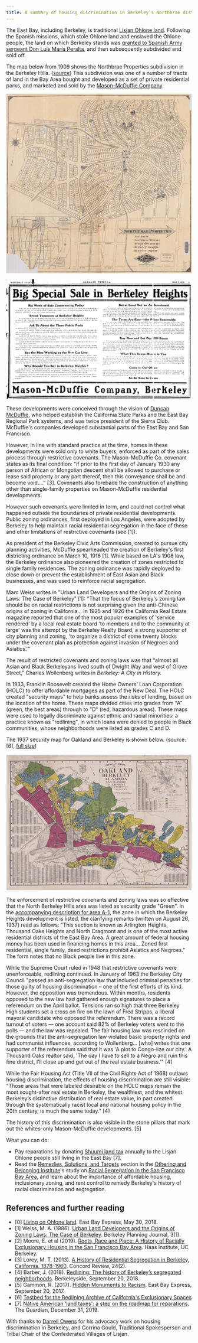 ```yaml
---
title: A summary of housing discrimination in Berkeley's Northbrae district
---
```


The East Bay, including Berkeley, is traditional
[Lisjan Ohlone land](https://sogoreate-landtrust.com/shuumi-land-tax/#). Following
the Spanish missions, which stole Ohlone land and enslaved the Ohlone people, the land on
which Berkeley stands was
[granted to Spanish Army sergeant Don Luís María Peralta](https://en.wikipedia.org/wiki/Rancho_San_Antonio_(Peralta)),
and then subsequently subdivided and sold off.

The map below from 1909 shows the Northbrae Properties subdivision in
the Berkeley
Hills. ([source](https://digicoll.lib.berkeley.edu/record/58662))
This subdivision was one of a number of tracts of land in the Bay Area bought and developed as a set
of private residential parks, and marketed and sold by the
[Mason-McDuffie Company](https://oac.cdlib.org/findaid/ark:/13030/tf800006jp/admin/#bioghist-1.3.4).

![Northbrae Properties 1909](images/northbrae_properties_1909_thumb.jpeg)

![Berkeley Heights advertisement](images/berkeley_heights.png)

These developments were conceived through the vision of
[Duncan McDuffie](https://en.wikipedia.org/wiki/Duncan_McDuffie), who
helped establish the California State Parks and the East Bay Regional
Park systems, and was twice president of the Sierra Club. McDuffie's
companies developed substantial parts of the East Bay and San
Francisco.

However, in line with standard practice at the time, homes in these
developments were sold only to white buyers, enforced as part of the
sales process through restrictive covenants. The Mason-McDuffie Co. covenant states as
its final condition: "if prior to the first day of January 1930 any
person of African or Mongolian descent shall be allowed to purchase or
lease said property or any part thereof, then this conveyance shall be
and become void...." [3]. Covenants also forebade the construction of
anything other than single-family properties on Mason-McDuffie
residential developments.

However such covenants were limited in term, and could not control
what happened outside the boundaries of private residential
developments. Public zoning ordinances, first deployed in Los Angeles,
were adopted by Berkeley to help maintain racial residential
segregation in the face of these and other limitations of restrictive
covenants (see [1]).

As president of the Berkeley Civic Arts Commission, created to pursue
city planning activities, McDuffie spearheaded the creation of
Berkeley's first districting ordinance on March 10, 1916 [1]. While
based on LA's 1908 law, the Berkeley ordinance also pioneered the
creation of zones restricted to single family residences. The zoning
ordinance was rapidly deployed to close down or prevent the
establishment of East Asian and Black businesses, and was used to
reinforce racial segregation.

Marc Weiss writes in "Urban Land Developers and the Origins of Zoning
Laws: The Case of Berkeley" [1]: "That the focus of Berkeley's zoning
law should be on racial restrictions is not
surprising given the anti-Chinese origins of zoning in
California... In 1925 and 1926 the California Real Estate magazine 
reported that one of the most popular examples of 'service rendered'
by a local real estate board 'to members and to the community at
large' was the attempt by the Berkeley Realty Board, a strong
supporter of city planning and zoning, 'to organize a district of some
twenty blocks under the covenant plan as protection against invasion
of Negroes and Asiatics.'"

The result of restricted covenants and zoning laws was that “almost
all Asian and Black Berkeleyans lived south of Dwight Way and west of
Grove Street,” Charles Wollenberg writes in _Berkeley: A City in
History._

In 1933, Franklin Roosevelt created the Home Owners’ Loan Corporation
(HOLC) to offer affordable mortgages as part of the New Deal. The HOLC
created "security maps" to help banks assess the risks of lending,
based on the location of the home. These maps divided cities into
grades from "A" (green, the best areas) through to "D" (red, hazardous
areas). These maps were used to legally discriminate against ethnic
and racial minorities: a practice known as "redlining", in which loans
were denied to people in Black communities, whose neighborhoods were
listed as grades C and D.

The 1937 security map for Oakland and Berkeley is shown
below. (source: [6], [full size](images/oakland-berkeley-redline.jpg))

![Security map for Oakland and Berkeley](images/oakland-berkeley-redline-thumb.jpeg)

The enforcement of restrictive covenants and zoning laws was so effective that the
North Berkeley Hills area was listed as security grade "Green". In the
[accompanying description for area A-1](images/berkeley-a1.pdf), the zone in which the Berkeley
Heights development is listed, the clarifying remarks (written on
August 26, 1937) read as follows:
"This section is known as Arlington Heights, Thousand Oaks Heights and
North Cragmont and is one of the most active residential districts of
the East Bay Area. A great amount of federal housing money has been
used in financing homes in this area... Zoned first residential,
single family, deed restrictions prohibit Asiatics and Negroes." The
form notes that no Black people live in this zone.

While the Supreme Court ruled in 1948 that restrictive covenants were
unenforceable, redlining continued. In January of 1963 the Berkeley
City Council "passed an anti-segregation law that included criminal
penalties for those guilty of housing discrimination – one of the
first efforts of its kind. However, the opposition was
tremendous. Within months, residents opposed to the new law had
gathered enough signatures to place a referendum on the April
ballot. Tensions ran so high that three Berkeley High students set a
cross on fire on the lawn of Fred Stripps, a liberal mayoral candidate
who opposed the referendum. There was a record turnout of voters — one
account said 82% of Berkeley voters went to the polls  — and the law
was repealed. The fair housing law was rescinded on the grounds that
the anti-segregation law violated basic property rights and had
communist influences, according to Wollenberg... [who] writes
that one supporter of the referendum said that it was 'A plot to
Congo-lize our city.' A Thousand Oaks realtor said, 'The day I have to
sell to a Negro and ruin this fine district, I’ll close up and get out
of the real estate business.'" [4] 

While the Fair Housing Act (Title VII of the Civil Rights Act of 1968)
outlaws housing discrimination, the effects of housing discrimination
are still visible: "Those areas that were labeled desirable on
the HOLC maps remain the most sought-after real estate in Berkeley,
the wealthiest, and the whitest. Berkeley’s distinctive distribution
of real estate value, in part created through the systematically
racist local and national housing policy in the 20th century, is much
the same today." [4]

The history of this discrimination is also visible in the stone pillars
that mark out the whites-only Mason-McDuffie developments. [5]

What you can do:

- Pay reparations by donating
  [Shuumi land tax](https://sogoreate-landtrust.org/) annually to the
  Lisjan Ohlone people still living in the East Bay [7].
- Read the
  [Remedies, Solutions, and Targets](https://belonging.berkeley.edu/racial-segregation-san-francisco-bay-area-part-5)
  section in the
  [Othering and Belonging Institute](https://belonging.berkeley.edu/)'s
  study on
  [Racial Segregation in the San Francisco Bay Area](https://belonging.berkeley.edu/segregationinthebay),
  and learn about the importance of affordable housing, inclusionary
  zoning, and rent control to remedy Berkeley's history of racial
  discrimination and segregation.

## References and further reading

- [0]
  [Living on Ohlone land](https://m.eastbayexpress.com/oakland/living-on-ohlone-land/Content?oid=16512595&showFullText=true). East
  Bay Express, May 30, 2018.
- [1] Weiss, M. A. (1986).
[Urban Land Developers and the Origins of Zoning Laws: The Case of Berkeley](https://escholarship.org/uc/item/26b8d8zh).
Berkeley Planning Journal, 3(1).
- [2] Moore, E. et al
  (2019). [Roots, Race and Place: A History of Racially Exclusionary Housing in the San Francisco Bay Area](https://belonging.berkeley.edu/rootsraceplace).
  Haas Institute, UC Berkeley.
- [3] Lorey,
  M. T. (2013). [A History of Residential Segregation in Berkeley, California, 1878-1960](http://www.schoolinfosystem.org/pdf/2014/06/04SegregationinCA24-2.pdf).
  Concord Review, 24(2).
- [4] Barber,
  J. (2018). [Redlining: The history of Berkeley’s segregated neighborhoods](https://www.berkeleyside.com/2018/09/20/redlining-the-history-of-berkeleys-segregated-neighborhoods).
  Berkeleyside, September 20, 2018.
- [5] Gammon,
  R. (2017). [Hidden Monuments to Racism](https://www.eastbayexpress.com/oakland/hidden-monuments-to-racism/Content?oid=9251259). East
  Bay Express, September 20, 2017.
- [6] [Testbed for the Redlining Archive of California's Exclusionary Spaces](http://salt.umd.edu/T-RACES/)
- [7]
  [Native American 'land taxes': a step on the roadmap for reparations](https://www.theguardian.com/us-news/2019/dec/31/native-american-land-taxes-reparations). The
  Guardian, December 31, 2019.

With thanks to [Darrell Owens](https://twitter.com/IDoTheThinking) for
his advocacy work on housing discrimination in Berkeley, and Corrina
Gould, Traditional Spokesperson and Tribal Chair of the Confederated
Villages of Lisjan.
